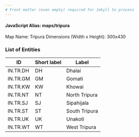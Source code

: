```yaml
---
# Front matter (even empty) required for Jekyll to process
---
```


#### JavaScript Alias: maps/tripura

Map Name: Tripura
Dimensions (Width x Height): 300x430






### List of Entities

ID | Short label | Label
---|---|---|
IN.TR.DH|DH|Dhalai
IN.TR.GM|GM|Gomati
IN.TR.KW|KW|Khowai
IN.TR.NT|NT|North Tripura
IN.TR.SJ|SJ|Sipahijala
IN.TR.ST|ST|South Tripura
IN.TR.UK|UK|Unakoti
IN.TR.WT|WT|West Tripura